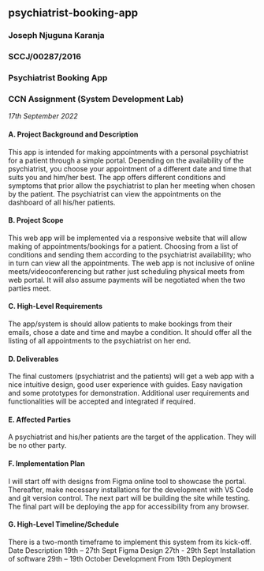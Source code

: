 ## psychiatrist-booking-app

### Joseph Njuguna Karanja
### SCCJ/00287/2016
### Psychiatrist Booking App
### CCN Assignment (System Development Lab)
_17th September 2022_


#### A.	Project Background and Description 
This app is intended for making appointments with a personal psychiatrist for a patient through a simple portal. Depending on the availability of the psychiatrist, you choose your appointment of a different date and time that suits you and him/her best. The app offers different conditions and symptoms that prior allow the psychiatrist to plan her meeting when chosen by the patient. The psychiatrist can view the appointments on the dashboard of all his/her patients.

#### B.	Project Scope 
This web app will be implemented via a responsive website that will allow making of appointments/bookings for a patient. Choosing from a list of conditions and sending them according to the psychiatrist availability; who in turn can view all the appointments. The web app is not inclusive of online meets/videoconferencing but rather just scheduling physical meets from web portal. It will also assume payments will be negotiated when the two parties meet. 

#### C.	High-Level Requirements 
The app/system is should allow patients to make bookings from their emails, chose a date and time and maybe a condition. It should offer all the listing of all appointments to the psychiatrist on her end. 

#### D.	Deliverables 
The final customers (psychiatrist and the patients) will get a web app with a nice intuitive design, good user experience with guides. Easy navigation and some prototypes for demonstration. Additional user requirements and functionalities will be accepted and integrated if required.

#### E.	Affected Parties 
A psychiatrist and his/her patients are the target of the application. They will be no other party.

#### F.	Implementation Plan 
I will start off with designs from Figma online tool to showcase the portal. Thereafter, make necessary installations for the development with VS Code and git version control. The next part will be building the site while testing. The final part will be deploying the app for accessibility from any browser.

#### G.	High-Level Timeline/Schedule 
There is a two-month timeframe to implement this system from its kick-off.
Date	Description
19th – 27th Sept	Figma Design
27th - 29th Sept	Installation of software
29th – 19th October	Development
From 19th 	Deployment 



